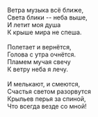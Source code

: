 Ветра музыка всё ближе,<br />
Света блики -- неба выше,<br />
И летит моя душа<br />
К крыше мира не спеша.<br />
<br />
Полетает и вернётся,<br />
Голова с утра очнётся.<br />
Пламем мучая свечу<br />
К ветру неба я лечу.<br />
<br />
И мелькают, и смеются,<br />
Счастья светом разорвутся<br />
Крыльев перья за спиной,<br />
Что всегда везде со мной!